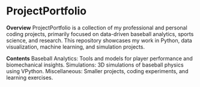 # ProjectPortfolio

**Overview**
ProjectPortfolio is a collection of my professional and personal coding projects, primarily focused on data-driven baseball analytics, sports science, and research. This repository showcases my work in Python, data visualization, machine learning, and simulation projects.


**Contents**
Baseball Analytics: Tools and models for player performance and biomechanical insights.
Simulations: 3D simulations of baseball physics using VPython.
Miscellaneous: Smaller projects, coding experiments, and learning exercises.
